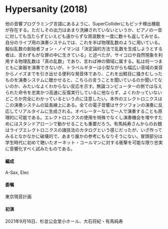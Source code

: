 # Hypersanity (2018)

他の音響プログラミング言語にあるように、SuperColliderにもピッチ検出機能が存在する。ただしその出力はあまり洗練されていないというか、ピアノの一音に対しても当たらずといえども遠からずな周波数を一度に数十も返してみせる。自分のライブ用の演奏システムでは、これを半ば物理乱数のように用いている。擬似乱数の創始者フォン・ノイマンは「決定論的方法で乱数を生成しようとする者は、言わずもがな罪の中に生きている」と述べたが、サイコロや自然現象を利用する物理乱数は「真の乱数」であり、言わば神の領域に属する。私は何一つまともに楽器を演奏できないが、トラベルギターは小型ながらも幅広い音域の楽音からノイズまでを引き出せる便利な発音体であり、これを出鱈目に掻きむしったものを演奏システムに聴かせると、こちらの言うことを聞いているのか聞いてないのか、みたいなよくわからない反応を示す。無論コンピューターの側では与えられた命令を忠実かつ高速に反復実行しているに他ならず、よくわかっていないどころか完全にわかっているという点に注意したい。本作のエレクトロニクスはこの演奏システムの延長線上にある。全ての電子音響はサクソフォンの演奏に反応してリアルタイムに生成される。オペレーターなしで一人で演奏することも原理的に可能である。エレクトロニクスの使用を特殊でなくし演奏機会を増やすためにはスタンドアローンで動かせることも重要だろう。有馬純寿さんからのお題はライブエレクトロニクスの諸技法のカタログという感じだったが、いざ作ってみるとなかなかに破壊的で、あまり誰かの参考にもなりそうにない。冒頭部分は学生時代に初めて聴いたオーネット・コールマンに対する衝撃を可能な限り忠実に音響化すべく試みたものである。

#### 編成
A-Sax, Elec

#### 委嘱
東京現音計画

#### 初演
2021年9月16日、杉並公会堂小ホール、大石将紀・有馬純寿

